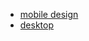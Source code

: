 - [mobile design](https://xd.adobe.com/view/6eccef6a-fb3d-4db2-b9cb-786e2d9723f2-3b9f/)
- [desktop](https://xd.adobe.com/view/dce81d2e-5a88-4f2b-a423-3a3ae6ee7a88-89bb/)
